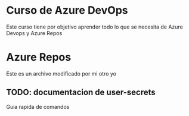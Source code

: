 # Curso de Azure DevOps

Este curso tiene por objetivo aprender todo lo que se necesita de Azure Devops y Azure Repos

# Azure Repos
Este es un archivo modificado por mi otro yo

## TODO: documentacion de user-secrets

Guia rapida de comandos
